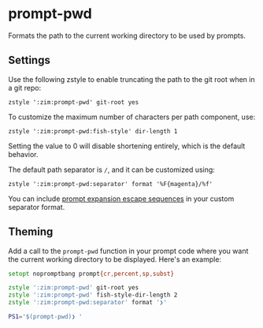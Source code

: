prompt-pwd
==========

Formats the path to the current working directory to be used by prompts.

Settings
--------

Use the following zstyle to enable truncating the path to the git root when in a git repo:

    zstyle ':zim:prompt-pwd' git-root yes

To customize the maximum number of characters per path component, use:

    zstyle ':zim:prompt-pwd:fish-style' dir-length 1

Setting the value to 0 will disable shortening entirely, which is the default behavior.

The default path separator is `/`, and it can be customized using:

    zstyle ':zim:prompt-pwd:separator' format '%F{magenta}/%f'

You can include [prompt expansion escape sequences] in your custom separator
format.

Theming
-------

Add a call to the `prompt-pwd` function in your prompt code where you want the current working
directory to be displayed. Here's an example:

```zsh
setopt nopromptbang prompt{cr,percent,sp,subst}

zstyle ':zim:prompt-pwd' git-root yes
zstyle ':zim:prompt-pwd' fish-style-dir-length 2
zstyle ':zim:prompt-pwd:separator' format '❯'

PS1='$(prompt-pwd)❯ '
```

[prompt expansion escape sequences]: http://zsh.sourceforge.net/Doc/Release/Prompt-Expansion.html#Simple-Prompt-Escapes
